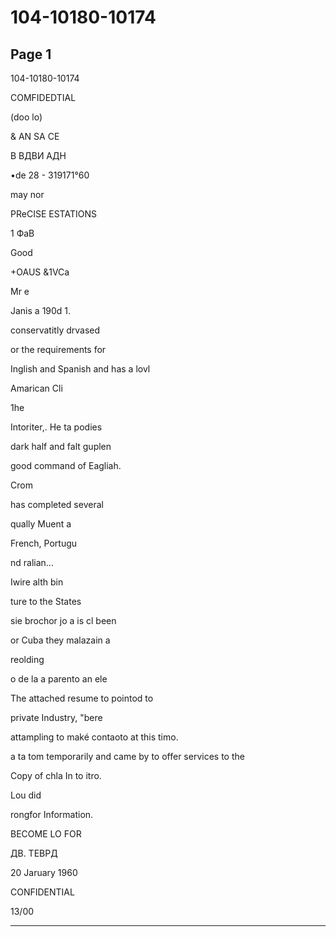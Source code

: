# 104-10180-10174

## Page 1

104-10180-10174

COMFIDEDTIAL

(doo lo)

& AN SA CE

В ВДВИ АДН

•de 28 - 319171°60

may nor

PReCISE ESTATIONS

1 ФаВ

Good

+OAUS &1VCa

Mr e

Janis a 190d 1.

conservatitly drvased

or the requirements for

Inglish and Spanish and has a lovl

Amarican Cli

1he

Intoriter,. He ta podies

dark half and falt guplen

good command of Eagliah.

Crom

has completed several

qually Muent a

French, Portugu

nd ralian...

Iwire alth bin

ture to the States

sie brochor jo a is cl been

or Cuba they malazain a

reolding

o de la a parento an ele

The attached resume to pointod to

private Industry, "bere

attampling to maké contaoto at this timo.

a ta tom temporarily and came by to offer services to the

Copy of chla In to itro.

Lou did

rongfor Information.

BECOME LO FOR

ДВ. ТЕВРД

20 Jaruary 1960

CONFIDENTIAL

13/00

---

